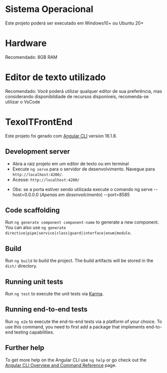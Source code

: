 # Sistema Operacional
Este projeto poderá ser executado em Windows10+ ou Ubuntu 20+

# Hardware
Recomendado: 8GB RAM

# Editor de texto utilizado
Recomendado: Você poderá utilizar qualquer editor de sua preferência, mas considerando disponibildiade de recursos disponíveis, recomenda-se utilizar o VsCode 

# TexoITFrontEnd

Este projeto foi gerado com [Angular CLI](https://github.com/angular/angular-cli) version 16.1.8.

## Development server
 - Abra a raiz projeto em um editor de texto ou em terminal
 - Execute `ng serve` para o servidor de desenvolvimento. Navegue para `http://localhost:4200/`. 
 - Acesse: `http://localhost:4200/`
 * Obs: se a porta estiver sendo utilizada execute o comando ng serve --host=0.0.0.0 (*Apenas em desenvolcimento*) --port=8585
## Code scaffolding

Run `ng generate component component-name` to generate a new component. You can also use `ng generate directive|pipe|service|class|guard|interface|enum|module`.

## Build

Run `ng build` to build the project. The build artifacts will be stored in the `dist/` directory.

## Running unit tests

Run `ng test` to execute the unit tests via [Karma](https://karma-runner.github.io).

## Running end-to-end tests

Run `ng e2e` to execute the end-to-end tests via a platform of your choice. To use this command, you need to first add a package that implements end-to-end testing capabilities.

## Further help

To get more help on the Angular CLI use `ng help` or go check out the [Angular CLI Overview and Command Reference](https://angular.io/cli) page.
